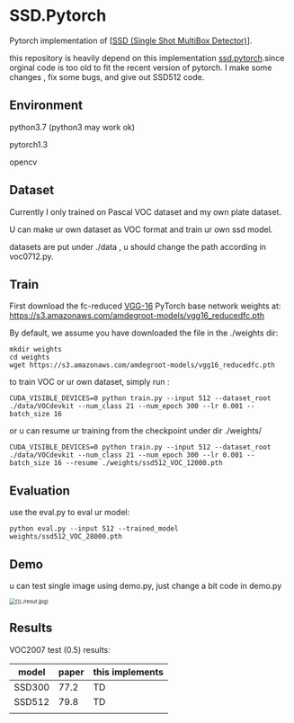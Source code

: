 

# SSD.Pytorch

Pytorch implementation of [[SSD (Single Shot MultiBox Detector)](https://arxiv.org/abs/1512.02325)]. 

this repository is heavily depend on this implementation [ssd.pytorch](https://github.com/amdegroot/ssd.pytorch).since orginal code is too old to fit the recent version of pytorch. I make some changes , fix some bugs, and give out SSD512  code.

## Environment

python3.7 (python3 may work ok)

pytorch1.3

opencv

## Dataset

Currently I only trained on Pascal VOC dataset and my own plate dataset.

U can make ur own dataset as VOC format and train ur own ssd model.

datasets are put under ./data , u should change the path according in voc0712.py.

## Train

First download the fc-reduced [VGG-16](https://arxiv.org/abs/1409.1556) PyTorch base network weights at: https://s3.amazonaws.com/amdegroot-models/vgg16_reducedfc.pth

By default, we assume you have downloaded the file in the ./weights dir:

```shell
mkdir weights
cd weights
wget https://s3.amazonaws.com/amdegroot-models/vgg16_reducedfc.pth
```

to train VOC or ur own dataset, simply run :

```shell
CUDA_VISIBLE_DEVICES=0 python train.py --input 512 --dataset_root ./data/VOCdevkit --num_class 21 --num_epoch 300 --lr 0.001 --batch_size 16
```

or u can resume ur training from the checkpoint under dir ./weights/

```shell
CUDA_VISIBLE_DEVICES=0 python train.py --input 512 --dataset_root ./data/VOCdevkit --num_class 21 --num_epoch 300 --lr 0.001 --batch_size 16 --resume ./weights/ssd512_VOC_12000.pth
```

## Evaluation

use the eval.py to eval ur model:

```
python eval.py --input 512 --trained_model weights/ssd512_VOC_28000.pth
```

## Demo

u can test single image using demo.py, just change a bit code in demo.py

<img src="/home/kong/Documents/ssd.pytorch/resut.jpg" alt="[](./resut.jpg)" style="zoom: 67%;" />

## Results

  VOC2007 test (0.5) results:

| model  | paper | this implements |
| ------ | ----- | --------------- |
| SSD300 | 77.2  | TD              |
| SSD512 | 79.8  | TD              |
|        |       |                 |

